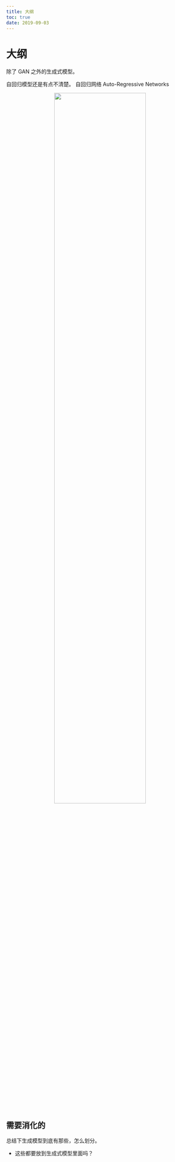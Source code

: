 ```yaml
---
title: 大纲
toc: true
date: 2019-09-03
---
```

# 大纲

除了 GAN 之外的生成式模型。

自回归模型还是有点不清楚。
自回归网络 Auto-Regressive Networks


<p align="center">
    <img width="70%" height="70%" src="http://images.iterate.site/blog/image/20190903/wUu6Lw14OeyW.png?imageslim">
</p>



## 需要消化的

总结下生成模型到底有那些，怎么划分。

- 这些都要放到生成式模型里面吗？
